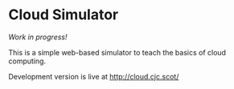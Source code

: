 Cloud Simulator
===============

_Work in progress!_

This is a simple web-based simulator to teach the basics of cloud computing.

Development version is live at http://cloud.cjc.scot/
